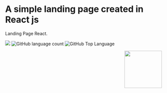 # A simple landing page created in React js

<p>Landing Page React.</p>

<p>
  <img src="https://img.shields.io/badge/made%20by-Vitor%20Santana-dc143c?style=flat-square">
  <img alt="GitHub language count" src="https://img.shields.io/github/languages/count/vitorSantanaDev/api-landing-page-strapi?color=dc143c&style=flat-square">
  <img alt="GitHub Top Language" src="https://img.shields.io/github/languages/top/vitorSantanaDev/api-landing-page-strapi?color=dc143c&style=flat-square">
</p>

<img align="right" src="https://res.cloudinary.com/vsantana/image/upload/v1648770616/javascript_not_optimized_4878dce2dc.svg" height="120">
